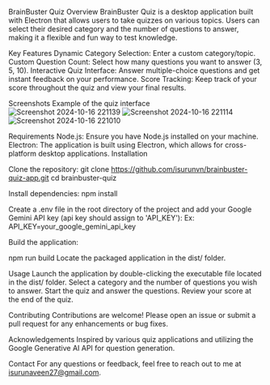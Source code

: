BrainBuster Quiz
Overview
BrainBuster Quiz is a desktop application built with Electron that allows users to take quizzes on various topics. Users can select their desired category and the number of questions to answer, making it a flexible and fun way to test knowledge.

Key Features
Dynamic Category Selection: Enter a custom category/topic.
Custom Question Count: Select how many questions you want to answer (3, 5, 10).
Interactive Quiz Interface: Answer multiple-choice questions and get instant feedback on your performance.
Score Tracking: Keep track of your score throughout the quiz and view your final results.

Screenshots
Example of the quiz interface
![Screenshot 2024-10-16 221139](https://github.com/user-attachments/assets/75c179e6-54c4-4195-878f-1beaaa35aa1d)
![Screenshot 2024-10-16 221114](https://github.com/user-attachments/assets/3e0b9201-a077-49ba-a5e7-01314624e7b8)
![Screenshot 2024-10-16 221010](https://github.com/user-attachments/assets/325a7769-9789-4eb2-a195-9fbb273407b5)

Requirements
Node.js: Ensure you have Node.js installed on your machine.
Electron: The application is built using Electron, which allows for cross-platform desktop applications.
Installation

Clone the repository:
git clone https://github.com/isurunvn/brainbuster-quiz-app.git
cd brainbuster-quiz

Install dependencies:
npm install

Create a .env file in the root directory of the project and add your Google Gemini API key (api key should assign to 'API_KEY'):
Ex:
API_KEY=your_google_gemini_api_key


Build the application:

npm run build
Locate the packaged application in the dist/ folder.

Usage
Launch the application by double-clicking the executable file located in the dist/ folder.
Select a category and the number of questions you wish to answer.
Start the quiz and answer the questions.
Review your score at the end of the quiz.

Contributing
Contributions are welcome! Please open an issue or submit a pull request for any enhancements or bug fixes.

Acknowledgements
Inspired by various quiz applications and utilizing the Google Generative AI API for question generation.

Contact
For any questions or feedback, feel free to reach out to me at isurunaveen27@gmail.com.

